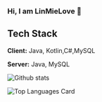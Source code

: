 ### Hi, I am LinMieLove 👋

## Tech Stack

**Client:** Java, Kotlin,C#,MySQL

**Server:** Java, MySQL

![Github stats](https://github-readme-stats.vercel.app/api?username=LinMieLove&show_icons=true&count_private=true)   

![Top Languages Card](https://github-readme-stats.vercel.app/api/top-langs/?username=LinMieLove)   



</a>
</p>
